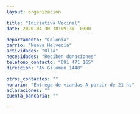 ```yaml
---
layout: organizacion

title: "Iniciativa Vecinal"
date: 2020-04-30 18:09:30 -0300

departamento: "Colonia"
barrio: "Nueva Helvecia"
actividades: "Olla"
necesidades: "Reciben donaciones"
telefono_contacto: "091 471 165"
direccion: "Av Gilomen 1448"

otros_contactos: ""
horario: "Entrega de viandas A partir de 21 hs"
aclaraciones: ""
cuenta_bancaria: ""

---
```

